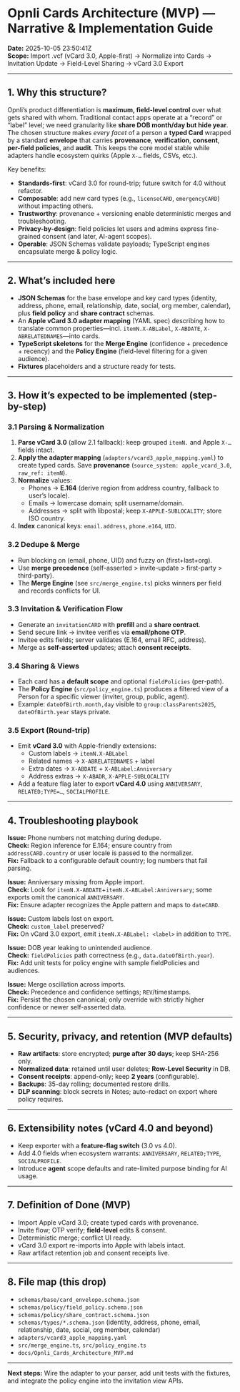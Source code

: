# Opnli Cards Architecture (MVP) — Narrative & Implementation Guide

**Date:** 2025-10-05 23:50:41Z  
**Scope:** Import .vcf (vCard 3.0, Apple-first) → Normalize into Cards → Invitation Update → Field-Level Sharing → vCard 3.0 Export

---

## 1. Why this structure?
Opnli’s product differentiation is **maximum, field-level control** over what gets shared with whom. Traditional contact apps operate at a “record” or “label” level; we need granularity like **share DOB month/day but hide year**. The chosen structure makes *every facet* of a person a **typed Card** wrapped by a standard **envelope** that carries **provenance**, **verification**, **consent**, **per-field policies**, and **audit**. This keeps the core model stable while adapters handle ecosystem quirks (Apple `X-…` fields, CSVs, etc.).

Key benefits:
- **Standards-first**: vCard 3.0 for round-trip; future switch for 4.0 without refactor.
- **Composable**: add new card types (e.g., `licenseCARD`, `emergencyCARD`) without impacting others.
- **Trustworthy**: provenance + versioning enable deterministic merges and troubleshooting.
- **Privacy-by-design**: field policies let users and admins express fine-grained consent (and later, AI-agent scopes).
- **Operable**: JSON Schemas validate payloads; TypeScript engines encapsulate merge & policy logic.

---

## 2. What’s included here
- **JSON Schemas** for the base envelope and key card types (identity, address, phone, email, relationship, date, social, org member, calendar), plus **field policy** and **share contract** schemas.  
- An **Apple vCard 3.0 adapter mapping** (YAML spec) describing how to translate common properties—incl. `itemN.X-ABLabel`, `X-ABDATE`, `X-ABRELATEDNAMES`—into cards.
- **TypeScript skeletons** for the **Merge Engine** (confidence + precedence + recency) and the **Policy Engine** (field-level filtering for a given audience).
- **Fixtures** placeholders and a structure ready for tests.

---

## 3. How it’s expected to be implemented (step-by-step)

### 3.1 Parsing & Normalization
1. **Parse vCard 3.0** (allow 2.1 fallback): keep grouped `itemN.` and Apple `X-…` fields intact.
2. **Apply the adapter mapping** (`adapters/vcard3_apple_mapping.yaml`) to create typed cards. Save **provenance** (`source_system: apple_vcard_3.0`, `raw_ref: itemN`).
3. **Normalize** values:
   - Phones → **E.164** (derive region from address country, fallback to user’s locale).
   - Emails → lowercase domain; split username/domain.
   - Addresses → split with libpostal; keep `X-APPLE-SUBLOCALITY`; store ISO country.
4. **Index** canonical keys: `email.address`, `phone.e164`, `UID`.

### 3.2 Dedupe & Merge
- Run blocking on (email, phone, UID) and fuzzy on (first+last+org).  
- Use **merge precedence** (self-asserted > invite-update > first-party > third-party).  
- The **Merge Engine** (see `src/merge_engine.ts`) picks winners per field and records conflicts for UI.

### 3.3 Invitation & Verification Flow
- Generate an `invitationCARD` with **prefill** and a **share contract**.  
- Send secure link → invitee verifies via **email/phone OTP**.  
- Invitee edits fields; server validates (E.164, email RFC, address).  
- Merge as **self-asserted** updates; attach **consent receipts**.

### 3.4 Sharing & Views
- Each card has a **default scope** and optional `fieldPolicies` (per-path).  
- The **Policy Engine** (`src/policy_engine.ts`) produces a filtered view of a Person for a specific viewer (inviter, group, public, agent).  
- Example: `dateOfBirth.month,day` visible to `group:classParents2025`, `dateOfBirth.year` stays private.

### 3.5 Export (Round-trip)
- Emit **vCard 3.0** with Apple-friendly extensions:
  - Custom labels → `itemN.X-ABLabel`  
  - Related names → `X-ABRELATEDNAMES` + label  
  - Extra dates → `X-ABDATE` + `X-ABLabel:Anniversary`  
  - Address extras → `X-ABADR`, `X-APPLE-SUBLOCALITY`  
- Add a feature flag later to export **vCard 4.0** using `ANNIVERSARY`, `RELATED;TYPE=…`, `SOCIALPROFILE`.

---

## 4. Troubleshooting playbook

**Issue:** Phone numbers not matching during dedupe.  
**Check:** Region inference for E.164; ensure country from `addressCARD.country` or user locale is passed to the normalizer.  
**Fix:** Fallback to a configurable default country; log numbers that fail parsing.

**Issue:** Anniversary missing from Apple import.  
**Check:** Look for `itemN.X-ABDATE`+`itemN.X-ABLabel:Anniversary`; some exports omit the canonical `ANNIVERSARY`.  
**Fix:** Ensure adapter recognizes the Apple pattern and maps to `dateCARD`.

**Issue:** Custom labels lost on export.  
**Check:** `custom_label` preserved?  
**Fix:** On vCard 3.0 export, emit `itemN.X-ABLabel: <label>` in addition to `TYPE`.

**Issue:** DOB year leaking to unintended audience.  
**Check:** `fieldPolicies` path correctness (e.g., `data.dateOfBirth.year`).  
**Fix:** Add unit tests for policy engine with sample fieldPolicies and audiences.

**Issue:** Merge oscillation across imports.  
**Check:** Precedence and confidence settings; `REV`/timestamps.  
**Fix:** Persist the chosen canonical; only override with strictly higher confidence or newer self-asserted data.

---

## 5. Security, privacy, and retention (MVP defaults)
- **Raw artifacts**: store encrypted; **purge after 30 days**; keep SHA-256 only.
- **Normalized data**: retained until user deletes; **Row-Level Security** in DB.
- **Consent receipts**: append-only; keep **2 years** (configurable).  
- **Backups**: 35-day rolling; documented restore drills.  
- **DLP scanning**: block secrets in Notes; auto-redact on export where policy requires.

---

## 6. Extensibility notes (vCard 4.0 and beyond)
- Keep exporter with a **feature-flag switch** (3.0 vs 4.0).  
- Add 4.0 fields when ecosystem warrants: `ANNIVERSARY`, `RELATED;TYPE`, `SOCIALPROFILE`.  
- Introduce **agent** scope defaults and rate-limited purpose binding for AI usage.

---

## 7. Definition of Done (MVP)
- Import Apple vCard 3.0; create typed cards with provenance.  
- Invite flow; OTP verify; **field-level** edits & consent.  
- Deterministic merge; conflict UI ready.  
- vCard 3.0 export re-imports into Apple with labels intact.  
- Raw artifact retention job and consent receipts live.

---

## 8. File map (this drop)
- `schemas/base/card_envelope.schema.json`  
- `schemas/policy/field_policy.schema.json`  
- `schemas/policy/share_contract.schema.json`  
- `schemas/types/*.schema.json` (identity, address, phone, email, relationship, date, social, org member, calendar)  
- `adapters/vcard3_apple_mapping.yaml`  
- `src/merge_engine.ts`, `src/policy_engine.ts`  
- `docs/Opnli_Cards_Architecture_MVP.md`

---

**Next steps:** Wire the adapter to your parser, add unit tests with the fixtures, and integrate the policy engine into the invitation view APIs.
